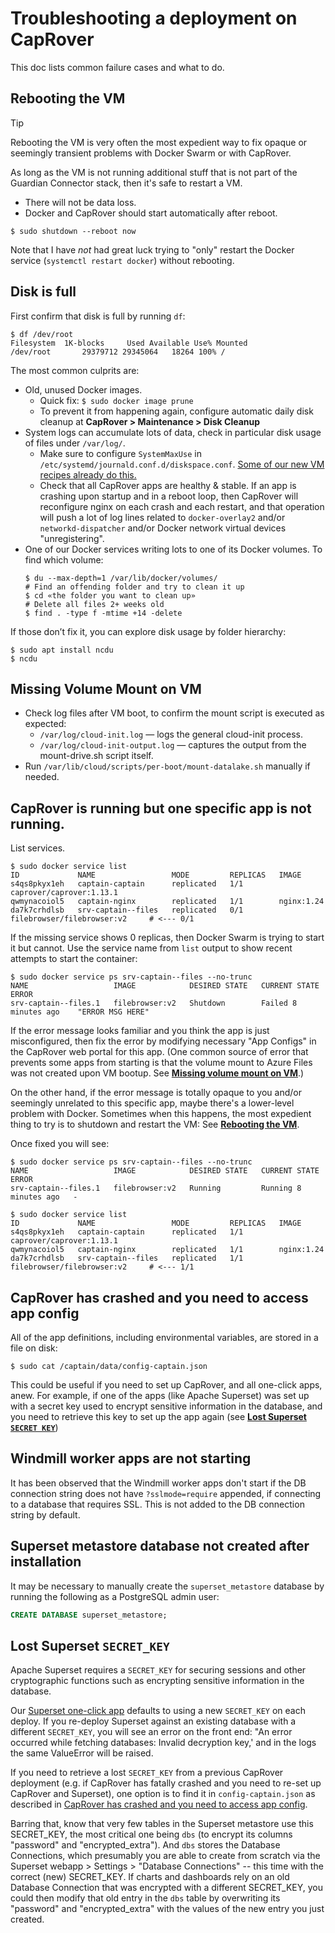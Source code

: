 # Troubleshooting a deployment on CapRover

This doc lists common failure cases and what to do.

## Rebooting the VM

> [!TIP]
> Rebooting the VM is very often the most expedient way to fix opaque or seemingly transient problems
> with Docker Swarm or with CapRover.

As long as the VM is not running additional stuff that is not part of the Guardian Connector stack, then
it's safe to restart a VM.
- There will not be data loss.
- Docker and CapRover should start automatically after reboot.

```
$ sudo shutdown --reboot now
```

Note that I have _not_ had great luck trying to "only" restart the Docker service (`systemctl restart docker`) without rebooting.


## Disk is full

First confirm that disk is full by running `df`:

```
$ df /dev/root
Filesystem 	1K-blocks 	  Used Available Use% Mounted
/dev/root   	29379712 29345064 	18264 100% /
```

The most common culprits are:
* Old, unused Docker images.
    - Quick fix:
        `$ sudo docker image prune`
    - To prevent it from happening again, configure automatic daily disk cleanup at **CapRover > Maintenance > Disk Cleanup**
* System logs can accumulate lots of data, check in particular disk usage of files under `/var/log/`.
    - Make sure to configure `SystemMaxUse` in `/etc/systemd/journald.conf.d/diskspace.conf`. [Some of our new VM recipes already do this.](/azure/README.md)
    - Check that all CapRover apps are healthy & stable. If an app is crashing upon startup and in a reboot loop, then CapRover will reconfigure nginx on each crash and each restart, and that operation will push a lot of log lines related to `docker-overlay2` and/or `networkd-dispatcher` and/or Docker network virtual devices "unregistering".
* One of our Docker services writing lots to one of its Docker volumes. To find which volume:
    ```
    $ du --max-depth=1 /var/lib/docker/volumes/
    # Find an offending folder and try to clean it up
    $ cd «the folder you want to clean up»
    # Delete all files 2+ weeks old
    $ find . -type f -mtime +14 -delete
    ```

If those don’t fix it, you can explore disk usage by folder hierarchy:

    $ sudo apt install ncdu
    $ ncdu


## Missing Volume Mount on VM

- Check log files after VM boot, to confirm the mount script is executed as expected:
    * `/var/log/cloud-init.log` — logs the general cloud-init process.
    * `/var/log/cloud-init-output.log` — captures the output from the mount-drive.sh script itself.
- Run `/var/lib/cloud/scripts/per-boot/mount-datalake.sh` manually if needed.


## CapRover is running but one specific app is not running.

List services.
```
$ sudo docker service list
ID             NAME                 MODE         REPLICAS   IMAGE
s4qs8pkyx1eh   captain-captain      replicated   1/1        caprover/caprover:1.13.1
qwmynacoiol5   captain-nginx        replicated   1/1        nginx:1.24
da7k7crhdlsb   srv-captain--files   replicated   0/1        filebrowser/filebrowser:v2     # <--- 0/1
```

If the missing service shows 0 replicas, then Docker Swarm is trying to start it but cannot.
Use the service name from `list` output to show recent attempts to start the container:

```
$ sudo docker service ps srv-captain--files --no-trunc
NAME                   IMAGE            DESIRED STATE   CURRENT STATE           ERROR
srv-captain--files.1   filebrowser:v2   Shutdown        Failed 8 minutes ago    "ERROR MSG HERE"
```

If the error message looks familiar and you think the app is just misconfigured, then
fix the error by modifying necessary "App Configs" in the CapRover web portal for this app.
(One common source of error that prevents some apps from starting is that the volume mount to Azure Files
was not created upon VM bootup.  See [**Missing volume mount on VM**](#missing-volume-mount-on-vm).)

On the other hand, if the error message is totally opaque to you and/or seemingly unrelated to this
specific app, maybe there's a lower-level problem with Docker. Sometimes when this happens, the most expedient
thing to try is to shutdown and restart the VM: See [**Rebooting the VM**](#rebooting-the-vm).

Once fixed you will see:

```
$ sudo docker service ps srv-captain--files --no-trunc
NAME                   IMAGE            DESIRED STATE   CURRENT STATE           ERROR
srv-captain--files.1   filebrowser:v2   Running         Running 8 minutes ago   -

$ sudo docker service list
ID             NAME                 MODE         REPLICAS   IMAGE
s4qs8pkyx1eh   captain-captain      replicated   1/1        caprover/caprover:1.13.1
qwmynacoiol5   captain-nginx        replicated   1/1        nginx:1.24
da7k7crhdlsb   srv-captain--files   replicated   1/1        filebrowser/filebrowser:v2     # <--- 1/1
```

## CapRover has crashed and you need to access app config

All of the app definitions, including environmental variables, are stored in a file on disk:

```
$ sudo cat /captain/data/config-captain.json
```

This could be useful if you need to set up CapRover, and all one-click apps, anew.
For example, if one of the apps (like Apache Superset) was set up with a secret key used to encrypt sensitive information in the database, and you need to retrieve this key to set up the app again (see [**Lost Superset `SECRET KEY`**](#lost-superset-secret_key))

## Windmill worker apps are not starting

It has been observed that the Windmill worker apps don't start if the DB connection string does not have `?sslmode=require` appended, if connecting to a database that requires SSL. This is not added to the DB connection string by default.

## Superset metastore database not created after installation

It may be necessary to manually create the `superset_metastore` database by running the following as a PostgreSQL admin user:

```sql
CREATE DATABASE superset_metastore;
```

## Lost Superset `SECRET_KEY`

Apache Superset requires a `SECRET_KEY` for securing sessions and other cryptographic functions such as encrypting sensitive information in the database.

Our [Superset one-click app](one-click-apps/v4/apps/superset-only.yml) defaults to using a new `SECRET_KEY` on each deploy. If you re-deploy Superset against an existing database with a different `SECRET_KEY`, you will see an error on the front end: "An error occurred while fetching databases: Invalid decryption key,' and in the logs the same ValueError will be raised.

If you need to retrieve a lost `SECRET_KEY` from a previous CapRover deployment (e.g. if CapRover has fatally crashed and you need to re-set up CapRover and Superset), one option is to find it in `config-captain.json` as described in [CapRover has crashed and you need to access app config](#caprover-has-crashed-and-you-need-to-access-app-config).

Barring that, know that very few tables in the Superset metastore use this SECRET_KEY, the
most critical one being `dbs` (to encrypt its columns "password" and "encrypted_extra").
And `dbs` stores the Database Connections, which presumably you are able to create from scratch
via the Superset webapp > Settings > "Database Connections" -- this time with the correct (new) SECRET_KEY.
If charts and dashboards rely on an old Database Connection that was encrypted with a different SECRET_KEY,
you could then modify that old entry in the `dbs` table by overwriting its "password" and "encrypted_extra"
with the values of the new entry you just created.

